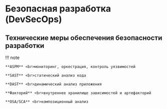 # Безопасная разработка (DevSecOps)

## Технические меры обеспечения безопасности разработки
!!! note

    **ASPM** <br>мониторинг, оркестрация, контроль уязвимостей

    **SAST** <br>статический анализ кода

    **DAST** <br>динамический анализ приложения

    **Факторий** <br>внутреннее хранилище зависимостей и артефакторий
    
    **OSA/SCA** <br>композиционный анализ  